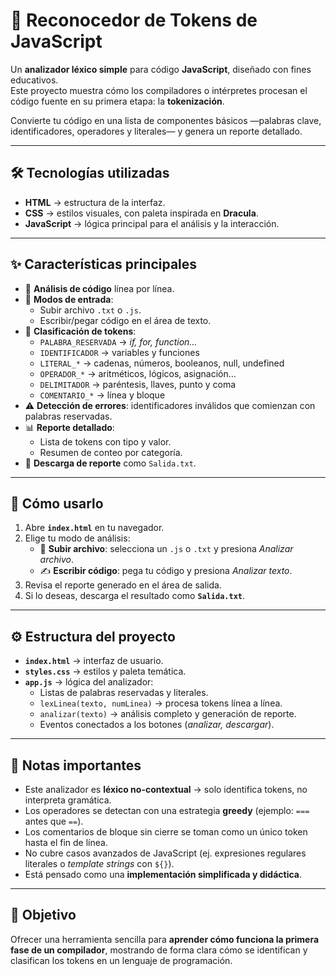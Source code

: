 # 🤖 Reconocedor de Tokens de JavaScript  

Un **analizador léxico simple** para código **JavaScript**, diseñado con fines educativos.  
Este proyecto muestra cómo los compiladores o intérpretes procesan el código fuente en su primera etapa: la **tokenización**.  

Convierte tu código en una lista de componentes básicos —palabras clave, identificadores, operadores y literales— y genera un reporte detallado.  

---

## 🛠️ Tecnologías utilizadas
- **HTML** → estructura de la interfaz.  
- **CSS** → estilos visuales, con paleta inspirada en **Dracula**.  
- **JavaScript** → lógica principal para el análisis y la interacción.  

---

## ✨ Características principales
- 🔎 **Análisis de código** línea por línea.  
- 📝 **Modos de entrada**:
  - Subir archivo `.txt` o `.js`.  
  - Escribir/pegar código en el área de texto.  
- 🧩 **Clasificación de tokens**:
  - `PALABRA_RESERVADA` → *if, for, function…*  
  - `IDENTIFICADOR` → variables y funciones  
  - `LITERAL_*` → cadenas, números, booleanos, null, undefined  
  - `OPERADOR_*` → aritméticos, lógicos, asignación…  
  - `DELIMITADOR` → paréntesis, llaves, punto y coma  
  - `COMENTARIO_*` → línea y bloque  
- ⚠️ **Detección de errores**: identificadores inválidos que comienzan con palabras reservadas.  
- 📊 **Reporte detallado**:  
  - Lista de tokens con tipo y valor.  
  - Resumen de conteo por categoría.  
- 💾 **Descarga de reporte** como `Salida.txt`.  

---

## 🚀 Cómo usarlo
1. Abre **`index.html`** en tu navegador.  
2. Elige tu modo de análisis:  
   - 📂 **Subir archivo**: selecciona un `.js` o `.txt` y presiona *Analizar archivo*.  
   - ✍️ **Escribir código**: pega tu código y presiona *Analizar texto*.  
3. Revisa el reporte generado en el área de salida.  
4. Si lo deseas, descarga el resultado como **`Salida.txt`**.  

---

## ⚙️ Estructura del proyecto
- **`index.html`** → interfaz de usuario.  
- **`styles.css`** → estilos y paleta temática.  
- **`app.js`** → lógica del analizador:  
  - Listas de palabras reservadas y literales.  
  - `lexLinea(texto, numLinea)` → procesa tokens línea a línea.  
  - `analizar(texto)` → análisis completo y generación de reporte.  
  - Eventos conectados a los botones (*analizar, descargar*).  

---

## 📝 Notas importantes
- Este analizador es **léxico no-contextual** → solo identifica tokens, no interpreta gramática.  
- Los operadores se detectan con una estrategia **greedy** (ejemplo: `===` antes que `==`).  
- Los comentarios de bloque sin cierre se toman como un único token hasta el fin de línea.  
- No cubre casos avanzados de JavaScript (ej. expresiones regulares literales o *template strings* con `${}`).  
- Está pensado como una **implementación simplificada y didáctica**.  

---

## 🎯 Objetivo
Ofrecer una herramienta sencilla para **aprender cómo funciona la primera fase de un compilador**, mostrando de forma clara cómo se identifican y clasifican los tokens en un lenguaje de programación.  
